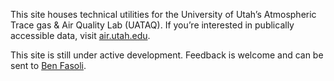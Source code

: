 This site houses technical utilities for the University of Utah’s Atmospheric Trace gas & Air Quality Lab (UATAQ). If you’re interested in publically accessible data, visit [air.utah.edu](http://air.utah.edu/).

This site is still under active development. Feedback is welcome and can be sent to [Ben Fasoli](mailto:b.fasoli@utah.edu).
